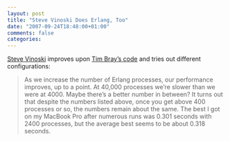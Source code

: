 ```yaml
---
layout: post
title: "Steve Vinoski Does Erlang, Too"
date: "2007-09-24T18:48:00+01:00"
comments: false
categories: 
---
```


<p><a href="http://steve.vinoski.net/blog/2007/09/23/tim-bray-and-erlang/">Steve Vinoski</a> improves upon <a href="http://www.tbray.org/ongoing/When/200x/2007/09/22/Erlang">Tim Bray&#8217;s code</a> and tries out different configurations:</p>

<blockquote>
<p>As we increase the number of Erlang processes, our performance improves, up to a point. At 40,000 processes we&#8217;re slower than we were at 4000. Maybe there&#8217;s a better number in between? It turns out that despite the numbers listed above, once you get above 400 processes or so, the numbers remain about the same. The best I got on my MacBook Pro after numerous runs was 0.301 seconds with 2400 processes, but the average best seems to be about 0.318 seconds.</p>
</blockquote>


